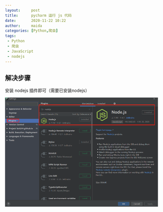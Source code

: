 ```yaml
---
layout:     post
title:      pycharm 运行 js 代码
date:       2020-11-22 10:22
author:     maida
categories: [Python,爬虫]
tags:
 - Python
 - 爬虫
 - JavaScript
 - nodejs
---
```



## 解决步骤
安装 nodejs 插件即可（需要已安装nodejs）

![nodejs 插件](/imgs/JeKyll/2020/11221022_01.png)